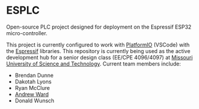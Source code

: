 # ESPLC
Open-source PLC project designed for deployment on the Espressif ESP32 micro-controller.

This project is currently configured to work with <a href="https://platformio.org/platformio-ide">PlatformIO</a> (VSCode) with the <a href = "https://docs.platformio.org/en/latest/platforms/espressif32.html">Espressif</a> libraries.
This repository is currently being used as the active development hub for a senior design class (EE/CPE 4096/4097) at <a href="https://www.mst.edu/">Missouri University of Science and Technology</a>.
Current team members include:
  - Brendan Dunne 
  - Dakotah Lyons
  - Ryan McClure
  - <a href="mailto:aswmkm@umsystem.edu">Andrew Ward</a>
  - Donald Wunsch
